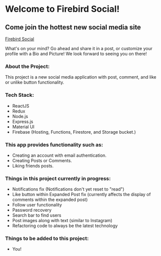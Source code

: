 # Welcome to Firebird Social!

## Come join the hottest new social media site
[Firebird Social](firebird.social)

What's on your mind? Go ahead and share it in a post, or customize your profile with a Bio and Picture!
We look forward to seeing you on there!

### About the Project:

This project is a new social media application with post, comment, and like or unlike button functionality.

### Tech Stack:
- ReactJS
- Redux
- Node.js
- Express.js
- Material UI
- Firebase (Hosting, Functions, Firestore, and Storage bucket.)

### This app provides functionality such as:

- Creating an account with email authentication.
- Creating Posts or Comments.
- Liking friends posts.

### Things in this project currently in progress:
- Notifications fix (Notifications don't yet reset to "read")
- Like button within Expanded Post fix (currently affects the display of comments within the expanded post)
- Follow user functionality
- Password recovery
- Search bar to find users
- Post images along with text (similar to Instagram)
- Refactoring code to always be the latest technology

### Things to be added to this project:
- You!
